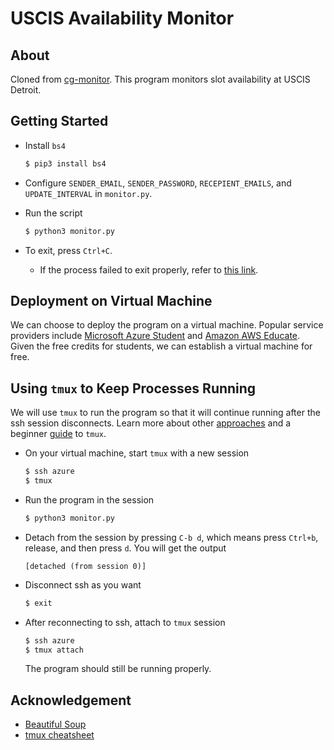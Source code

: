 # USCIS Availability Monitor

## About

<!-- With the [Two Course Limit](https://cse.engin.umich.edu/academics/for-current-students/advising/enrollment/) rules for UMich EECS Upper Level courses, if you want to enroll in more than two ULCS courses, you had better pay attention to whether the third one has its waitlist open so that you can get in the list early enough. This script is designed to monitor the open seats of the ULCS courses you want to enroll in. As soon as the available seats become 0 for any lecture or lab session, it will send a notification email. -->

Cloned from [cg-monitor](https://github.com/Waley-Z/cg-monitor). This program monitors slot availability at USCIS Detroit.

## Getting Started

- Install `bs4`
    ```bash
    $ pip3 install bs4
    ```

- Configure `SENDER_EMAIL`, `SENDER_PASSWORD`, `RECEPIENT_EMAILS`, and `UPDATE_INTERVAL` in `monitor.py`.

- Run the script

    ```bash
    $ python3 monitor.py
    ```

- To exit, press `Ctrl+C`.

    - If the process failed to exit properly, refer to [this link](https://superuser.com/questions/446808/how-to-manually-stop-a-python-script-that-runs-continuously-on-linux).


## Deployment on Virtual Machine

We can choose to deploy the program on a virtual machine. Popular service providers include [Microsoft Azure Student](https://azure.microsoft.com/en-us/free/students/) and [Amazon AWS Educate](https://aws.amazon.com/education/awseducate/). Given the free credits for students, we can establish a virtual machine for free.

## Using `tmux` to Keep Processes Running

We will use `tmux` to run the program so that it will continue running after the ssh session disconnects. Learn more about other [approaches](https://unix.stackexchange.com/questions/479/keep-processes-running-after-ssh-session-disconnects) and a beginner [guide](https://www.hamvocke.com/blog/a-quick-and-easy-guide-to-tmux/) to `tmux`.

- On your virtual machine, start `tmux` with a new session

  ```bash
  $ ssh azure
  $ tmux
  ```

- Run the program in the session

  ```bash
  $ python3 monitor.py
  ```

- Detach from the session by pressing `C-b d`, which means press `Ctrl+b`, release, and then press `d`. You will get the output

  ```
  [detached (from session 0)]
  ```

- Disconnect ssh as you want

  ```bash
  $ exit
  ```

- After reconnecting to ssh, attach to `tmux` session

  ```bash
  $ ssh azure
  $ tmux attach
  ```

  The program should still be running properly.

## Acknowledgement

- [Beautiful Soup](https://www.crummy.com/software/BeautifulSoup/bs4/doc/#installing-beautiful-soup)
- [tmux cheatsheet](https://gist.github.com/andreyvit/2921703)
